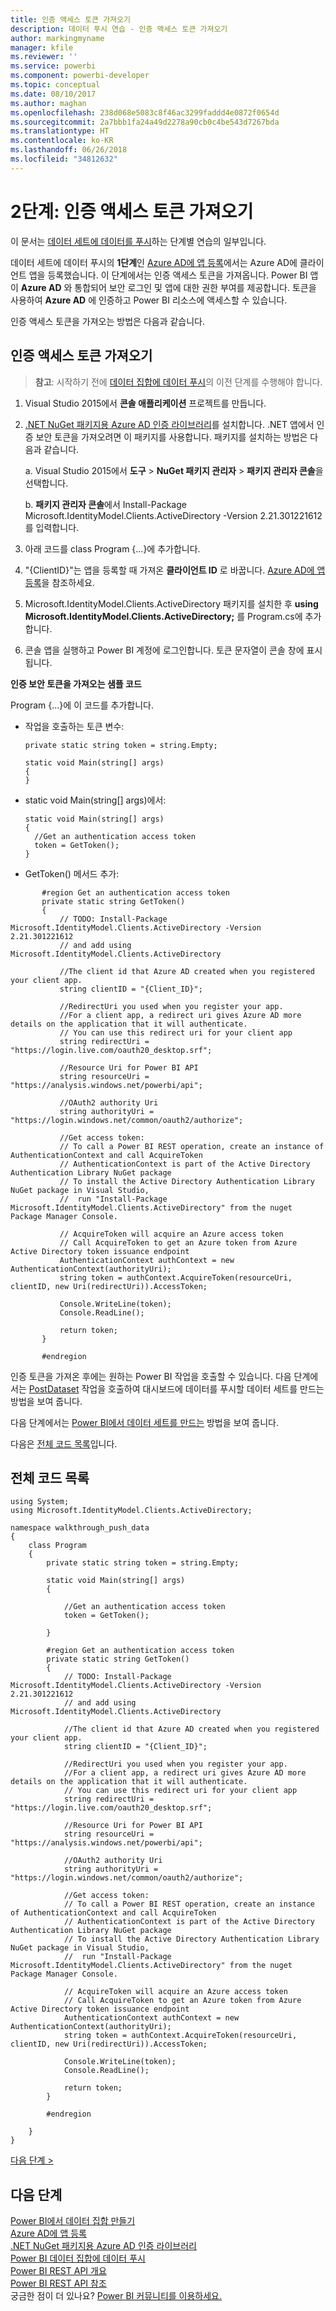 ```yaml
---
title: 인증 액세스 토큰 가져오기
description: 데이터 푸시 연습 - 인증 액세스 토큰 가져오기
author: markingmyname
manager: kfile
ms.reviewer: ''
ms.service: powerbi
ms.component: powerbi-developer
ms.topic: conceptual
ms.date: 08/10/2017
ms.author: maghan
ms.openlocfilehash: 238d068e5083c8f46ac3299faddd4e0872f0654d
ms.sourcegitcommit: 2a7bbb1fa24a49d2278a90cb0c4be543d7267bda
ms.translationtype: HT
ms.contentlocale: ko-KR
ms.lasthandoff: 06/26/2018
ms.locfileid: "34812632"
---
```

# <a name="step-2-get-an-authentication-access-token"></a>2단계: 인증 액세스 토큰 가져오기
이 문서는 [데이터 세트에 데이터를 푸시](walkthrough-push-data.md)하는 단계별 연습의 일부입니다.

데이터 세트에 데이터 푸시의 **1단계**인 [Azure AD에 앱 등록](walkthrough-push-data-register-app-with-azure-ad.md)에서는 Azure AD에 클라이언트 앱을 등록했습니다. 이 단계에서는 인증 액세스 토큰을 가져옵니다. Power BI 앱이 **Azure AD** 와 통합되어 보안 로그인 및 앱에 대한 권한 부여를 제공합니다. 토큰을 사용하여 **Azure AD** 에 인증하고 Power BI 리소스에 액세스할 수 있습니다.

인증 액세스 토큰을 가져오는 방법은 다음과 같습니다.

## <a name="get-an-authentication-access-token"></a>인증 액세스 토큰 가져오기
> **참고**: 시작하기 전에 [데이터 집합에 데이터 푸시](walkthrough-push-data.md)의 이전 단계를 수행해야 합니다.
> 
> 

1. Visual Studio 2015에서 **콘솔 애플리케이션** 프로젝트를 만듭니다.
2. [.NET NuGet 패키지용 Azure AD 인증 라이브러리](https://www.nuget.org/packages/Microsoft.IdentityModel.Clients.ActiveDirectory/)를 설치합니다. .NET 앱에서 인증 보안 토큰을 가져오려면 이 패키지를 사용합니다. 패키지를 설치하는 방법은 다음과 같습니다.
   
     a. Visual Studio 2015에서 **도구** > **NuGet 패키지 관리자** > **패키지 관리자 콘솔**을 선택합니다.
   
     b. **패키지 관리자 콘솔**에서 Install-Package Microsoft.IdentityModel.Clients.ActiveDirectory -Version 2.21.301221612를 입력합니다.
3. 아래 코드를 class Program {...}에 추가합니다.
4. "{ClientID}"는 앱을 등록할 때 가져온 **클라이언트 ID** 로 바꿉니다. [Azure AD에 앱 등록](walkthrough-push-data-register-app-with-azure-ad.md)을 참조하세요.
5. Microsoft.IdentityModel.Clients.ActiveDirectory 패키지를 설치한 후 **using Microsoft.IdentityModel.Clients.ActiveDirectory;** 를 Program.cs에 추가합니다.
6. 콘솔 앱을 실행하고 Power BI 계정에 로그인합니다. 토큰 문자열이 콘솔 창에 표시됩니다.

**인증 보안 토큰을 가져오는 샘플 코드**

Program {...}에 이 코드를 추가합니다.

* 작업을 호출하는 토큰 변수:
  
  ```
  private static string token = string.Empty;
  
  static void Main(string[] args)
  {
  }
  ```
* static void Main(string[] args)에서:
  
  ```
  static void Main(string[] args)
  {
    //Get an authentication access token
    token = GetToken();
  }
  ```
* GetToken() 메서드 추가:

```
       #region Get an authentication access token
       private static string GetToken()
       {
           // TODO: Install-Package Microsoft.IdentityModel.Clients.ActiveDirectory -Version 2.21.301221612
           // and add using Microsoft.IdentityModel.Clients.ActiveDirectory

           //The client id that Azure AD created when you registered your client app.
           string clientID = "{Client_ID}";

           //RedirectUri you used when you register your app.
           //For a client app, a redirect uri gives Azure AD more details on the application that it will authenticate.
           // You can use this redirect uri for your client app
           string redirectUri = "https://login.live.com/oauth20_desktop.srf";

           //Resource Uri for Power BI API
           string resourceUri = "https://analysis.windows.net/powerbi/api";

           //OAuth2 authority Uri
           string authorityUri = "https://login.windows.net/common/oauth2/authorize";

           //Get access token:
           // To call a Power BI REST operation, create an instance of AuthenticationContext and call AcquireToken
           // AuthenticationContext is part of the Active Directory Authentication Library NuGet package
           // To install the Active Directory Authentication Library NuGet package in Visual Studio,
           //  run "Install-Package Microsoft.IdentityModel.Clients.ActiveDirectory" from the nuget Package Manager Console.

           // AcquireToken will acquire an Azure access token
           // Call AcquireToken to get an Azure token from Azure Active Directory token issuance endpoint
           AuthenticationContext authContext = new AuthenticationContext(authorityUri);
           string token = authContext.AcquireToken(resourceUri, clientID, new Uri(redirectUri)).AccessToken;

           Console.WriteLine(token);
           Console.ReadLine();

           return token;
       }

       #endregion
```

인증 토큰을 가져온 후에는 원하는 Power BI 작업을 호출할 수 있습니다. 다음 단계에서는 [PostDataset](https://docs.microsoft.com/rest/api/power-bi/pushdatasets) 작업을 호출하여 대시보드에 데이터를 푸시할 데이터 세트를 만드는 방법을 보여 줍니다.

다음 단계에서는 [Power BI에서 데이터 세트를 만드는](walkthrough-push-data-create-dataset.md) 방법을 보여 줍니다.

다음은 [전체 코드 목록](#code)입니다.

<a name="code"/>

## <a name="complete-code-listing"></a>전체 코드 목록
    using System;
    using Microsoft.IdentityModel.Clients.ActiveDirectory;

    namespace walkthrough_push_data
    {
        class Program
        {
            private static string token = string.Empty;

            static void Main(string[] args)
            {

                //Get an authentication access token
                token = GetToken();

            }

            #region Get an authentication access token
            private static string GetToken()
            {
                // TODO: Install-Package Microsoft.IdentityModel.Clients.ActiveDirectory -Version 2.21.301221612
                // and add using Microsoft.IdentityModel.Clients.ActiveDirectory

                //The client id that Azure AD created when you registered your client app.
                string clientID = "{Client_ID}";

                //RedirectUri you used when you register your app.
                //For a client app, a redirect uri gives Azure AD more details on the application that it will authenticate.
                // You can use this redirect uri for your client app
                string redirectUri = "https://login.live.com/oauth20_desktop.srf";

                //Resource Uri for Power BI API
                string resourceUri = "https://analysis.windows.net/powerbi/api";

                //OAuth2 authority Uri
                string authorityUri = "https://login.windows.net/common/oauth2/authorize";

                //Get access token:
                // To call a Power BI REST operation, create an instance of AuthenticationContext and call AcquireToken
                // AuthenticationContext is part of the Active Directory Authentication Library NuGet package
                // To install the Active Directory Authentication Library NuGet package in Visual Studio,
                //  run "Install-Package Microsoft.IdentityModel.Clients.ActiveDirectory" from the nuget Package Manager Console.

                // AcquireToken will acquire an Azure access token
                // Call AcquireToken to get an Azure token from Azure Active Directory token issuance endpoint
                AuthenticationContext authContext = new AuthenticationContext(authorityUri);
                string token = authContext.AcquireToken(resourceUri, clientID, new Uri(redirectUri)).AccessToken;

                Console.WriteLine(token);
                Console.ReadLine();

                return token;
            }

            #endregion

        }
    }


[다음 단계 >](walkthrough-push-data-create-dataset.md)

## <a name="next-steps"></a>다음 단계
[Power BI에서 데이터 집합 만들기](walkthrough-push-data-create-dataset.md)  
[Azure AD에 앱 등록](walkthrough-push-data-register-app-with-azure-ad.md)  
[.NET NuGet 패키지용 Azure AD 인증 라이브러리](https://www.nuget.org/packages/Microsoft.IdentityModel.Clients.ActiveDirectory/)  
[Power BI 데이터 집합에 데이터 푸시](walkthrough-push-data.md)  
[Power BI REST API 개요](overview-of-power-bi-rest-api.md)  
[Power BI REST API 참조](https://docs.microsoft.com/rest/api/power-bi/)  
궁금한 점이 더 있나요? [Power BI 커뮤니티를 이용하세요.](http://community.powerbi.com/)

